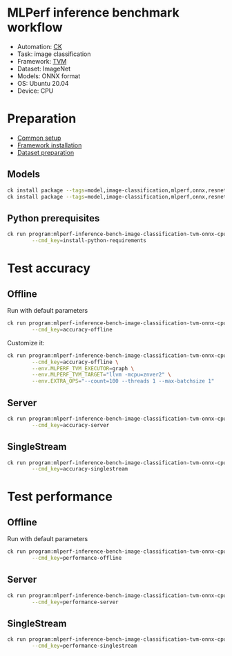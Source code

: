 # MLPerf inference benchmark workflow

* Automation: [CK](https://github.com/ctuning/ck)
* Task: image classification
* Framework: [TVM](https://github.com/apache/tvm)
* Dataset: ImageNet
* Models: ONNX format
* OS: Ubuntu 20.04
* Device: CPU

# Preparation

* [Common setup](https://github.com/ctuning/ck/blob/master/docs/mlperf-automation/setup/common.md)
* [Framework installation](https://github.com/ctuning/ck/blob/master/docs/mlperf-automation/setup/framework-tvm.md)
* [Dataset preparation](https://github.com/ctuning/ck/blob/master/docs/mlperf-automation/datasets/imagenet2012.md)

## Models

```bash
ck install package --tags=model,image-classification,mlperf,onnx,resnet50,v1.5-opset-8
ck install package --tags=model,image-classification,mlperf,onnx,resnet50,v1.5-opset-11
```

## Python prerequisites

```bash
ck run program:mlperf-inference-bench-image-classification-tvm-onnx-cpu \
        --cmd_key=install-python-requirements
```

# Test accuracy

## Offline

Run with default parameters
```bash
ck run program:mlperf-inference-bench-image-classification-tvm-onnx-cpu \
        --cmd_key=accuracy-offline
```

Customize it:
```bash
ck run program:mlperf-inference-bench-image-classification-tvm-onnx-cpu \
        --cmd_key=accuracy-offline \
        --env.MLPERF_TVM_EXECUTOR=graph \
        --env.MLPERF_TVM_TARGET="llvm -mcpu=znver2" \
        --env.EXTRA_OPS="--count=100 --threads 1 --max-batchsize 1"

```

## Server

```bash
ck run program:mlperf-inference-bench-image-classification-tvm-onnx-cpu \
        --cmd_key=accuracy-server
```

## SingleStream

```bash
ck run program:mlperf-inference-bench-image-classification-tvm-onnx-cpu \
        --cmd_key=accuracy-singlestream
```


# Test performance 


## Offline

Run with default parameters
```bash
ck run program:mlperf-inference-bench-image-classification-tvm-onnx-cpu \
        --cmd_key=performance-offline
```

## Server

```bash
ck run program:mlperf-inference-bench-image-classification-tvm-onnx-cpu \
        --cmd_key=performance-server
```

## SingleStream

```bash
ck run program:mlperf-inference-bench-image-classification-tvm-onnx-cpu \
        --cmd_key=performance-singlestream
```
